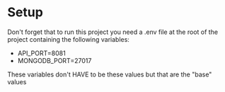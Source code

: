 # Setup
Don't forget that to run this project you need a .env file at the root of the project
containing the following variables:
- API_PORT=8081
- MONGODB_PORT=27017

These variables don't HAVE to be these values but that are the "base" values